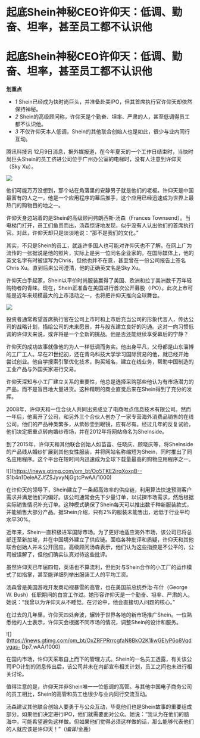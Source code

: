 # 起底Shein神秘CEO许仰天：低调、勤奋、坦率，甚至员工都不认识他

# 起底Shein神秘CEO许仰天：低调、勤奋、坦率，甚至员工都不认识他

**划重点**

  * _1_ Shein已经成为快时尚巨头，并准备赴美IPO，但其首席执行官许仰天却依然保持神秘。
  * _2_ Shein的高级顾问称，许仰天是个勤奋、坦率、严肃的人，甚至低调得员工都不认识他。
  * _3_ 不仅许仰天本人低调，Shein的其他联合创始人也是如此，很少与业内同行互动。

腾讯科技讯 12月9日消息，据外媒报道，在今年夏天的一个工作日结束时，当快时尚巨头Shein的员工挤进公司位于广州办公室的电梯时，没有人注意到许仰天（Sky
Xu）。

![](https://inews.gtimg.com/om_bt/OLr4cH7XYpSoigjoCrNDuyK3pPa814VEhPtPofxr_0JogAA/1000)

他们可能万万没想到，那个站在角落里的安静男子就是他们的老板。许仰天是中国最富有的人之一，他是一个应用程序的幕后推手，这个应用已经迅速成为世界上最热门的购物目的地之一。

许仰天身边站着的是Shein的高级顾问弗朗西斯·汤森（Frances
Townsend）。当电梯门打开，员工们鱼贯而出，汤森惊讶地发现，似乎没有人认出他们的首席执行官。对此，许仰天却只是淡淡地说：“那不是我们的文化。”

其实，不只是Shein的员工，就连许多国人也可能对许仰天也不了解。在网上广为流传的一张据说是他的照片，实际上是另一位同名企业家的。在国际媒体上，他的英文名字有时被误写为Chris，但他也并不在意，甚至曾在一份公司报告上签名Chris
Xu。直到后来公司澄清，他的正确英文名是Sky Xu。

许仰天白手起家，Shein以平价时尚服装赢得了美国、欧洲和拉丁美洲数千万年轻购物者的青睐。现在，Shein正准备在美国进行首次公开募股（IPO）。此次上市可能是近年来规模最大的上市活动之一，也将把许仰天推向全球舞台。

![](https://inews.gtimg.com/om_bt/Oop3MfY9V55qiKybIbsNJp4m_P2-kOV4hP8XhpdKl7FJQAA/1000)

投资者通常希望首席执行官在公司上市时和上市后充当公司的形象代言人，传达公司的战略计划，描绘公司的未来愿景，并与股东建立良好的沟通。这对一向习惯低调的许仰天来说，或许将是一个全新的挑战。他是否还能继续享受幕后的宁静？

许仰天的成功故事就像他的为人一样低调而务实。他出身平凡，父母都是山东淄博的工厂工人。早在21世纪初，还在青岛科技大学学习国际贸易的他，就已经开始尝试创业。他自学搜索引擎优化技术，购买域名，建立在线业务，帮助中国制造的工业产品与外国买家进行交易。

许仰天深知与小工厂建立关系的重要性，他总是选择采购那些他认为有市场潜力的产品，而不是盲目地大量进货。这种精明的商业直觉后来在Shein得到了充分的发挥。

2008年，许仰天和一位合伙人共同出资成立了电商唯点信息技术有限公司。然而一年后，他离开了公司，和另外三个合伙人创办了一家专营海外消费品销售的在线公司。他们的产品种类繁多，从紫砂壶到眼镜，应有尽有。经过几年的反复试验，他们决定把重点转向婚纱市场，并在2012年将网站命名为SheInside。

到了2015年，许仰天和其他联合创始人如苗苗、任晓庆、顾晓庆等，将SheInside的产品线从婚纱扩展到其他女性服装，并将网站名称缩短为Shein，同时推出了同名应用程序。这个平台在短时间内迅速成为全球下载量最高的购物应用程序之一。

![](https://inews.gtimg.com/om_bt/Oo5TKE2irqXoxqB--
S1b4n1DeleAZJfZSJyvyNjGgtcPwAA/1000)

在许仰天的领导下，Shein建立了一条超高效率的供应链，利用算法快速预测客户需求并满足他们的偏好。该公司通常会先下少量订单，以试探市场需求，然后根据实际销售情况补充订单。这种模式确保了Shein每天可以推出数千种新服装款式，并能销售大部分产品。据Shein介绍，只有2%的服装未能售出，远低于行业平均水平30%。

近年来，Shein一直积极进军国际市场。为了更好地适应海外市场，该公司已将总部迁至新加坡，并在中国境外建立了供应链。面临各种批评和质疑，许仰天和其他联合创始人并未公开回应。高级顾问汤森表示，他们认为这些指控是不公平的，公司被误解了，但他们确实认真对待这些批评。

虽然许仰天已年届四旬，英语也不算流利，但他对与Shein合作的小工厂的运作模式了如指掌，甚至能详细列举出服装工人的平均工资。

汤森曾是美国游戏开发商动视暴雪的高管，也在美国前总统乔治·布什（George W.
Bush）任职期间的白宫工作过。她形容许仰天是一个勤奋、坦率、严肃的人。她说：“我曾以为许仰天从不睡觉。在讨论中，他会直接切入问题的核心。”

在过去的几年里，许仰天四处奔波，辗转于世界各地的新市场推广Shein。一位熟悉他的人士表示，许仰天会根据不同市场的情况，调整Shein的设计和服务。

![](https://inews.gtimg.com/om_bt/OxZRFPRrrcgfaN8BkO2K1liwGElyP6o8Vqdvgas-
Dp7_wAA/1000)

在国内市场，许仰天采取自上而下的管理方式。Shein的一名员工透露，有关该公司IPO计划的消息传出后，该公司并未在内部宣布相关计划，员工之间也未进行相关讨论。

值得注意的是，许仰天并非Shein唯一一位低调的高管。与其他中国电子商务公司的员工相比，Shein的高管和员工也很少与业内同行交流互动。

汤森建议其他联合创始人要勇于与公众互动，毕竟他们也是Shein故事的重要组成部分。如果他们决定进行IPO，他们就需要面对公众。她说：“我认为在他们的脑海中，可能希望避免这样做。但如果他们觉得必须这样做的话，那么能够代表他们的人就应该是许仰天！”（编译/金鹿）

